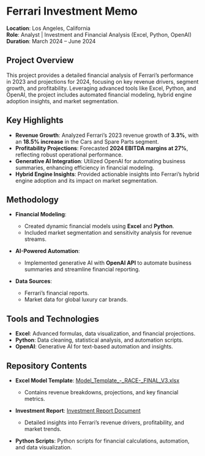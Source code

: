 # Ferrari Investment Memo

**Location**: Los Angeles, California  
**Role**: Analyst | Investment and Financial Analysis (Excel, Python, OpenAI)  
**Duration**: March 2024 – June 2024  

## Project Overview

This project provides a detailed financial analysis of Ferrari’s performance in 2023 and projections for 2024, focusing on key revenue drivers, segment growth, and profitability. Leveraging advanced tools like Excel, Python, and OpenAI, the project includes automated financial modeling, hybrid engine adoption insights, and market segmentation.

## Key Highlights

- **Revenue Growth**: Analyzed Ferrari’s 2023 revenue growth of **3.3%**, with an **18.5% increase** in the Cars and Spare Parts segment.
- **Profitability Projections**: Forecasted **2024 EBITDA margins at 27%**, reflecting robust operational performance.
- **Generative AI Integration**: Utilized OpenAI for automating business summaries, enhancing efficiency in financial modeling.
- **Hybrid Engine Insights**: Provided actionable insights into Ferrari’s hybrid engine adoption and its impact on market segmentation.

## Methodology

- **Financial Modeling**: 
  - Created dynamic financial models using **Excel** and **Python**.
  - Included market segmentation and sensitivity analysis for revenue streams.
  
- **AI-Powered Automation**: 
  - Implemented generative AI with **OpenAI API** to automate business summaries and streamline financial reporting.

- **Data Sources**:
  - Ferrari’s financial reports.
  - Market data for global luxury car brands.

## Tools and Technologies

- **Excel**: Advanced formulas, data visualization, and financial projections.
- **Python**: Data cleaning, statistical analysis, and automation scripts.
- **OpenAI**: Generative AI for text-based automation and insights.

## Repository Contents

- **Excel Model Template**: [Model_Template_-_RACE-_FINAL_V3.xlsx](https://docs.google.com/spreadsheets/d/1Z07MohRy9iDkIBy8RwRS32bwpENvq6pA/edit?usp=sharing&ouid=104016119677039284972&rtpof=true&sd=true)
  - Contains revenue breakdowns, projections, and key financial metrics.

- **Investment Report**: [Investment Report Document]([Ferrari_investment_report.docx](https://docs.google.com/document/d/1bIJmUixgQ2N2hvIhZEv4Gx4eElq9BEaJ/edit?usp=sharing&ouid=104016119677039284972&rtpof=true&sd=true))  
  - Detailed insights into Ferrari’s revenue drivers, profitability, and market trends.

- **Python Scripts**: Python scripts for financial calculations, automation, and data visualization.


